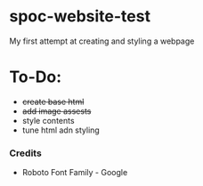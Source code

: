 # spoc-website-test
My first attempt at creating and styling a webpage

# To-Do:
- ~~create base html~~
- ~~add image assests~~
- style contents
- tune html adn styling

### Credits
- Roboto Font Family - Google